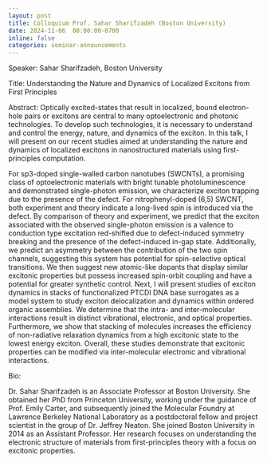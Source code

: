```yaml
---
layout: post
title: Colloquium Prof. Sahar Sharifzadeh (Boston University)
date: 2024-11-06  08:00:00-0700
inline: false
categories: seminar-announcements
---
```


Speaker: Sahar Sharifzadeh, Boston University

Title: Understanding the Nature and Dynamics of Localized Excitons from First Principles

Abstract: Optically excited-states that result in localized, bound electron-hole pairs or excitons are central to many optoelectronic and photonic technologies. To develop such technologies, it is necessary to understand and control the energy, nature, and dynamics of the exciton. In this talk, I will present on our recent studies aimed at understanding the nature and dynamics of localized excitons in nanostructured materials using first-principles computation.

For sp3-doped single-walled carbon nanotubes (SWCNTs), a promising class of optoelectronic materials with bright tunable photoluminescence and demonstrated single-photon emission, we characterize exciton trapping due to the presence of the defect. For nitrophenyl-doped (6,5) SWCNT, both experiment and theory indicate a long-lived spin is introduced via the defect. By comparison of theory and experiment, we predict that the exciton associated with the observed single-photon emission is a valence to conduction type excitation red-shifted due to defect-induced symmetry breaking and the presence of the defect-induced in-gap state. Additionally, we predict an asymmetry between the contribution of the two spin channels, suggesting this system has potential for spin-selective optical transitions. We then suggest new atomic-like dopants that display similar excitonic properties but possess increased spin-orbit coupling and have a potential for greater synthetic control. Next, I will present studies of exciton dynamics in stacks of functionalized PTCDI DNA base surrogates as a model system to study exciton delocalization and dynamics within ordered organic assemblies. We determine that the intra- and inter-molecular interactions result in distinct vibrational, electronic, and optical properties. Furthermore, we show that stacking of molecules increases the efficiency of non-radiative relaxation dynamics from a high excitonic state to the lowest energy exciton. Overall, these studies demonstrate that excitonic properties can be modified via inter-molecular electronic and vibrational interactions. 

Bio:

Dr. Sahar Sharifzadeh is an Associate Professor at Boston University. She obtained her PhD from Princeton University, working under the guidance of Prof. Emily Carter, and subsequently joined the Molecular Foundry at Lawrence Berkeley National Laboratory as a postdoctoral fellow and project scientist in the group of Dr. Jeffrey Neaton. She joined Boston University in 2014 as an Assistant Professor. Her research focuses on understanding the electronic structure of materials from first-principles theory with a focus on excitonic properties.
